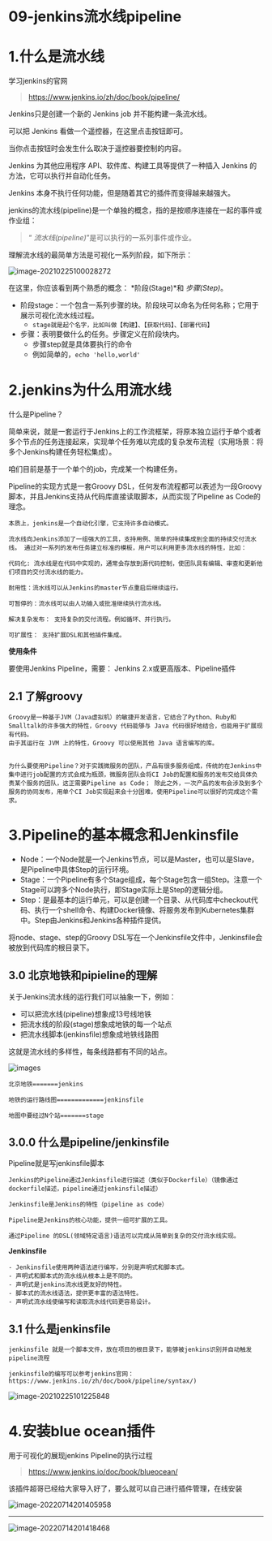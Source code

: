 # 09-jenkins流水线pipeline

# 1.什么是流水线

学习jenkins的官网

> https://www.jenkins.io/zh/doc/book/pipeline/

Jenkins只是创建一个新的 Jenkins job 并不能构建一条流水线。

可以把 Jenkins 看做一个遥控器，在这里点击按钮即可。

当你点击按钮时会发生什么取决于遥控器要控制的内容。

Jenkins 为其他应用程序 API、软件库、构建工具等提供了一种插入 Jenkins 的方法，它可以执行并自动化任务。

Jenkins 本身不执行任何功能，但是随着其它的插件而变得越来越强大。

jenkins的流水线(pipeline)是一个单独的概念，指的是按顺序连接在一起的事件或作业组：

> “ *流水线(pipeline)*”是可以执行的一系列事件或作业。

理解流水线的最简单方法是可视化一系列阶段，如下所示：

![image-20210225100028272](/ajian/image-20210225100028272.png)

在这里，你应该看到两个熟悉的概念： *阶段(Stage)*和 *步骤(Step)*。

- 阶段stage：一个包含一系列步骤的块。阶段块可以命名为任何名称；它用于展示可视化流水线过程。
  - `stage就是起个名字，比如叫做【构建】、【获取代码】、【部署代码】`
- 步骤：表明要做什么的任务。步骤定义在阶段块内。
  - 步骤step就是具体要执行的命令
  - 例如简单的，`echo 'hello,world'`

# 2.jenkins为什么用流水线

什么是Pipeline？

简单来说，就是一套运行于Jenkins上的工作流框架，将原本独立运行于单个或者多个节点的任务连接起来，实现单个任务难以完成的复杂发布流程（实用场景：将多个Jenkins构建任务轻松集成）。

咱们目前是基于一个单个的job，完成某一个构建任务。

Pipeline的实现方式是一套Groovy DSL，任何发布流程都可以表述为一段Groovy脚本，并且Jenkins支持从代码库直接读取脚本，从而实现了Pipeline as Code的理念。

```
本质上，jenkins是一个自动化引擎，它支持许多自动模式。

流水线向Jenkins添加了一组强大的工具，支持用例、简单的持续集成到全面的持续交付流水线。 通过对一系列的发布任务建立标准的模板，用户可以利用更多流水线的特性，比如：

代码化: 流水线是在代码中实现的，通常会存放到源代码控制，使团队具有编辑、审查和更新他们项目的交付流水线的能力。

耐用性：流水线可以从Jenkins的master节点重启后继续运行。

可暂停的：流水线可以由人功输入或批准继续执行流水线。

解决复杂发布： 支持复杂的交付流程。例如循环、并行执行。

可扩展性： 支持扩展DSL和其他插件集成。
```

**使用条件**

要使用Jenkins Pipeline，需要： Jenkins 2.x或更高版本、Pipeline插件

## 2.1 了解groovy

```
Groovy是一种基于JVM（Java虚拟机）的敏捷开发语言，它结合了Python、Ruby和Smalltalk的许多强大的特性，Groovy 代码能够与 Java 代码很好地结合，也能用于扩展现有代码。
由于其运行在 JVM 上的特性，Groovy 可以使用其他 Java 语言编写的库。


为什么要使用Pipeline？对于实践微服务的团队，产品有很多服务组成，传统的在Jenkins中集中进行job配置的方式会成为瓶颈，微服务团队会将CI Job的配置和服务的发布交给具体负责某个服务的团队，这正需要Pipeline as Code； 除此之外，一次产品的发布会涉及到多个服务的协同发布，用单个CI Job实现起来会十分困难，使用Pipeline可以很好的完成这个需求。
```

# 3.Pipeline的基本概念和Jenkinsfile

- Node：一个Node就是一个Jenkins节点，可以是Master，也可以是Slave，是Pipeline中具体Step的运行环境。
- Stage：一个Pipeline有多个Stage组成，每个Stage包含一组Step。注意一个Stage可以跨多个Node执行，即Stage实际上是Step的逻辑分组。
- Step：是最基本的运行单元，可以是创建一个目录、从代码库中checkout代码、执行一个shell命令、构建Docker镜像、将服务发布到Kubernetes集群中。Step由Jenkins和Jenkins各种插件提供。

将node、stage、step的Groovy DSL写在一个Jenkinsfile文件中，Jenkinsfile会被放到代码库的根目录下。

## 3.0 北京地铁和pipieline的理解

关于Jenkins流水线的运行我们可以抽象一下，例如：

- 可以把流水线(pipeline)想象成13号线地铁
- 把流水线的阶段(stage)想象成地铁的每一个站点
- 把流水线脚本(jenkinsfile)想象成地铁线路图

这就是流水线的多样性，每条线路都有不同的站点。

![images](/ajian/25087d277f6965d2d30a94f8dce65dc4-20220714200406998.png)

```
北京地铁=======jenkins

地铁的运行路线图=============jenkinsfile

地图中要经过N个站=======stage
```

## 3.0.0 什么是pipeline/jenkinsfile

Pipeline就是写jenkinsfile脚本

```
Jenkins的Pipeline通过Jenkinsfile进行描述（类似于Dockerfile）（镜像通过dockerfile描述，pipeline通过jenkinsfile描述）

Jenkinsfile是Jenkins的特性（pipeline as code）

Pipeline是Jenkins的核心功能，提供一组可扩展的工具。

通过Pipeline 的DSL(领域特定语言)语法可以完成从简单到复杂的交付流水线实现。
```

**Jenkinsfile**

```
- Jenkinsfile使用两种语法进行编写，分别是声明式和脚本式。
- 声明式和脚本式的流水线从根本上是不同的。
- 声明式是jenkins流水线更友好的特性。
- 脚本式的流水线语法，提供更丰富的语法特性。
- 声明式流水线使编写和读取流水线代码更容易设计。
```

## 3.1 什么是jenkinsfile

```
jenkinsfile 就是一个脚本文件，放在项目的根目录下，能够被jenkins识别并自动触发pipeline流程

jenkinsfile的编写可以参考jenkins官网：https://www.jenkins.io/zh/doc/book/pipeline/syntax/)
```

![image-20210225101225848](/ajian/image-20210225101225848.png)

# 4.安装blue ocean插件

用于可视化的展现jenkins Pipeline的执行过程

> https://www.jenkins.io/doc/book/blueocean/

该插件超哥已经给大家导入好了，要么就可以自己进行插件管理，在线安装

![image-20220714201405958](/ajian/image-20220714201405958.png)

------

![image-20220714201418468](/ajian/image-20220714201418468.png)
